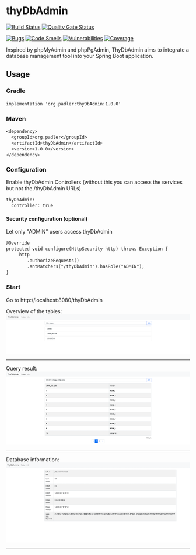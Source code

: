 # thyDbAdmin
[![Build Status](https://travis-ci.org/616slayer616/thyDbAdmin.svg?branch=master)](https://travis-ci.org/616slayer616/thyDbAdmin)
[![Quality Gate Status](https://sonarcloud.io/api/project_badges/measure?project=616slayer616_thyDbAdmin&metric=alert_status)](https://sonarcloud.io/dashboard?id=616slayer616_thyDbAdmin)

[![Bugs](https://sonarcloud.io/api/project_badges/measure?project=616slayer616_thyDbAdmin&metric=bugs)](https://sonarcloud.io/dashboard?id=616slayer616_thyDbAdmin)
[![Code Smells](https://sonarcloud.io/api/project_badges/measure?project=616slayer616_thyDbAdmin&metric=code_smells)](https://sonarcloud.io/dashboard?id=616slayer616_thyDbAdmin)
[![Vulnerabilities](https://sonarcloud.io/api/project_badges/measure?project=616slayer616_thyDbAdmin&metric=vulnerabilities)](https://sonarcloud.io/dashboard?id=616slayer616_thyDbAdmin)
[![Coverage](https://sonarcloud.io/api/project_badges/measure?project=616slayer616_thyDbAdmin&metric=coverage)](https://sonarcloud.io/dashboard?id=616slayer616_thyDbAdmin)

Inspired by phpMyAdmin and phpPgAdmin, ThyDbAdmin aims to integrate a database management tool into your Spring Boot application.

## Usage

### Gradle
```
implementation 'org.padler:thyDbAdmin:1.0.0'
```

### Maven
```
<dependency>
  <groupId>org.padler</groupId>
  <artifactId>thyDbAdmin</artifactId>
  <version>1.0.0</version>
</dependency>
```

### Configuration

Enable thyDbAdmin Controllers (without this you can access the services but not the /thyDbAdmin URLs)
```
thyDbAdmin:
  controller: true
```

#### Security configuration (optional)

Let only "ADMIN" users access thyDbAdmin
```
@Override
protected void configure(HttpSecurity http) throws Exception {
     http
        .authorizeRequests()
        .antMatchers("/thyDbAdmin").hasRole("ADMIN");
}
```

### Start

Go to http://localhost:8080/thyDbAdmin

Overview of the tables:
![Overview](/docs/img/overview.png)

---

Query result:
![Select](/docs/img/select.png)

---

Database information:
![Database info](/docs/img/db_info.png)

---
